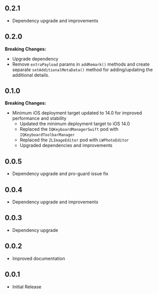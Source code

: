 ## 0.2.1

* Dependency upgrade and improvements

## 0.2.0
**Breaking Changes:**
* Upgrade dependency
* Remove `extraPayload` params in `addRemark()` methods and create separate `setAdditionalMetaData()` method for adding/updating the additional details.

## 0.1.0

**Breaking Changes:**

* Minimum iOS deployment target updated to 14.0 for improved performance and stability
    * Updated the minimum deployment target to iOS 14.0
    * Replaced the `IQKeyboardManagerSwift` pod with `IQKeyboardToolbarManager`
    * Replaced the `ZLImageEditor` pod with `LWPhotoEditor`
    * Upgraded dependencies and improvements

## 0.0.5

* Dependency upgrade and pro-guard issue fix

## 0.0.4

* Dependency upgrade and improvements

## 0.0.3

* Dependency upgrade

## 0.0.2

* Improved documentation

## 0.0.1

* Initial Release
